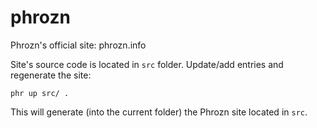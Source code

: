 phrozn
======

Phrozn's official site: phrozn.info

Site's source code is located in `src` folder. Update/add entries and regenerate the site:

    phr up src/ .
    
This will generate (into the current folder) the Phrozn site located in `src`.
